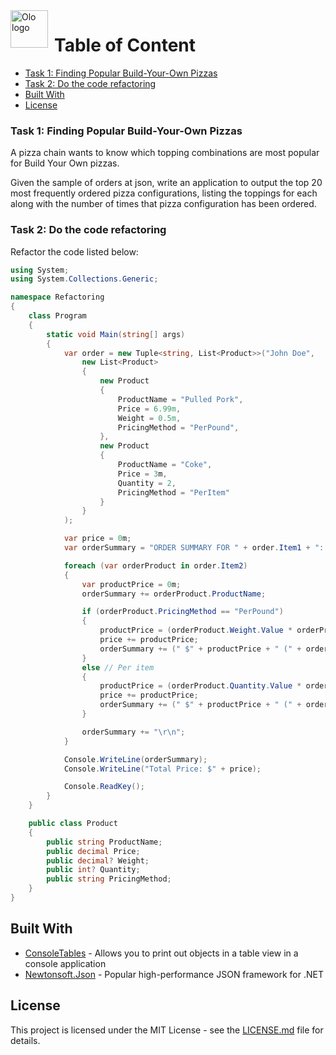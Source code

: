 <a href="#">
    <img src="https://image.ibb.co/c5A1in/OLO.png" alt="Olo logo" title="Olo Test" align="left" height="60" style="margin-right: 10px" />
</a>

Table of Content
================

- [Task 1: Finding Popular Build-Your-Own Pizzas](#task-1-finding-popular-build-your-own-pizzas)
- [Task 2: Do the code refactoring](#task-2-do-the-code-refactoring)
- [Built With](#built-with)
- [License](#license)

### Task 1: Finding Popular Build-Your-Own Pizzas

A pizza chain wants to know which topping combinations are most popular for Build Your Own pizzas.

Given the sample of orders at json, write an application to output the top 20 most frequently ordered pizza configurations, listing the toppings for each along with the number of times that pizza configuration has been ordered.

### Task 2: Do the code refactoring

Refactor the code listed below:

```csharp
using System;
using System.Collections.Generic;

namespace Refactoring
{
    class Program
    {
        static void Main(string[] args)
        {
            var order = new Tuple<string, List<Product>>("John Doe",
                new List<Product>
                {
                    new Product
                    {
                        ProductName = "Pulled Pork",
                        Price = 6.99m,
                        Weight = 0.5m,
                        PricingMethod = "PerPound",
                    },
                    new Product
                    {
                        ProductName = "Coke",
                        Price = 3m,
                        Quantity = 2,
                        PricingMethod = "PerItem"
                    }
                }
            );

            var price = 0m;
            var orderSummary = "ORDER SUMMARY FOR " + order.Item1 + ": \r\n";

            foreach (var orderProduct in order.Item2)
            {
                var productPrice = 0m;
                orderSummary += orderProduct.ProductName;

                if (orderProduct.PricingMethod == "PerPound")
                {
                    productPrice = (orderProduct.Weight.Value * orderProduct.Price);
                    price += productPrice;
                    orderSummary += (" $" + productPrice + " (" + orderProduct.Weight + " pounds at $" + orderProduct.Price + " per pound)");
                }
                else // Per item
                {
                    productPrice = (orderProduct.Quantity.Value * orderProduct.Price);
                    price += productPrice;
                    orderSummary += (" $" + productPrice + " (" + orderProduct.Quantity + " items at $" + orderProduct.Price + " each)");
                }

                orderSummary += "\r\n";
            }

            Console.WriteLine(orderSummary);
            Console.WriteLine("Total Price: $" + price);

            Console.ReadKey();
        }
    }

    public class Product
    {
        public string ProductName;
        public decimal Price;
        public decimal? Weight;
        public int? Quantity;
        public string PricingMethod;
    }
}
```

## Built With

* [ConsoleTables](https://github.com/khalidabuhakmeh/ConsoleTables) - Allows you to print out objects in a table view in a console application
* [Newtonsoft.Json](https://www.newtonsoft.com/json) - Popular high-performance JSON framework for .NET

## License

This project is licensed under the MIT License - see the [LICENSE.md][LICENSE] file for details.

[OloLogo]: https://image.ibb.co/c5A1in/OLO.png
[LICENSE]: https://github.com/alexkhil/OloTest/blob/master/LICENSE